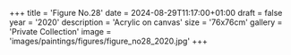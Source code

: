 +++
title = 'Figure No.28'
date = 2024-08-29T11:17:00+01:00
draft = false
year = '2020'
description = 'Acrylic on canvas'
size = '76x76cm'
gallery = 'Private Collection'
image = 'images/paintings/figures/figure_no28_2020.jpg'
+++
